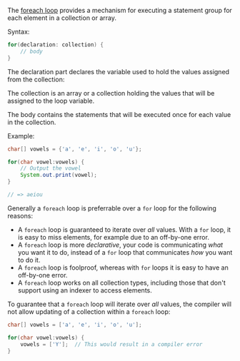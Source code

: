 The [foreach loop][foreach-loop] provides a mechanism for executing a statement group for each element in a collection or array.

Syntax:
`````java
for(declaration: collection) {
    // body
}
`````

The declaration part declares the variable used to hold the values assigned from the collection:

The collection is an array or a collection holding the values that will be assigned to the loop variable.

The body contains the statements that will be executed once for each value in the collection.

Example:

```java
char[] vowels = {'a', 'e', 'i', 'o', 'u'};

for(char vowel:vowels) {
    // Output the vowel
    System.out.print(vowel);
}

// => aeiou
```

Generally a `foreach` loop is preferrable over a `for` loop for the following reasons:

- A `foreach` loop is guaranteed to iterate over _all_ values. With a `for` loop, it is easy to miss elements, for example due to an off-by-one error.
- A `foreach` loop is more _declarative_, your code is communicating _what_ you want it to do, instead of a `for` loop that communicates _how_ you want to do it.
- A `foreach` loop is foolproof, whereas with `for` loops it is easy to have an off-by-one error.
- A `foreach` loop works on all collection types, including those that don't support using an indexer to access elements.

To guarantee that a `foreach` loop will iterate over _all_ values, the compiler will not allow updating of a collection within a `foreach` loop:

```java
char[] vowels = ['a', 'e', 'i', 'o', 'u'];

for(char vowel:vowels) {
    vowels = ['Y'];  // This would result in a compiler error
}
```

[foreach-loop]: https://docs.oracle.com/javase/tutorial/java/nutsandbolts/for.html


